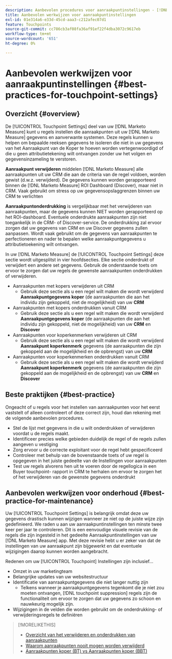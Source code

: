 ```yaml
---
description: Aanbevolen procedures voor aanraakpuntinstellingen - [!DNL Marketo Measure] - Productdocumentatie
title: Aanbevolen werkwijzen voor aanraakpuntinstellingen
exl-id: 01e314a6-e33d-45cd-aaa3-c212afec07d1
feature: Touchpoints
source-git-commit: cc786cb3af08fa36af91ef22f4dba3072c9617eb
workflow-type: tm+mt
source-wordcount: '651'
ht-degree: 0%

---
```


# Aanbevolen werkwijzen voor aanraakpuntinstellingen {#best-practices-for-touchpoint-settings}

## Overzicht {#overview}

De [!UICONTROL Touchpoint Settings] deel van uw [!DNL Marketo Measure] kunt u regels instellen die aanraakpunten uit uw [!DNL Marketo Measure] gegevens en aanverwante systemen. Deze regels kunnen u helpen om bepaalde reeksen gegevens te isoleren die niet in uw gegevens van het Aanraakpunt van de Koper te hoeven worden vertegenwoordigd of die u geen attributietekening wilt ontvangen zonder uw het volgen en gegevensinzameling te verstoren.

**Aanraakpunt verwijderen** middelen [!DNL Marketo Measure] alle aanraakpunten uit uw CRM die aan de criteria van de regel voldoen, worden gewist (d.w.z. verwijderd). De gegevens kunnen worden gerapporteerd binnen de [!DNL Marketo Measure] ROI Dashboard (Discover), maar niet in CRM. Vaak gebruikt om stress op uw gegevensopslaggrenzen binnen uw CRM te verlichten

**Aanraakpuntonderdrukking** is vergelijkbaar met het verwijderen van aanraakpunten, maar de gegevens kunnen NIET worden gerapporteerd op het ROI-dashboard. Eventuele onderdrukte aanraakpunten zijn niet toegankelijk in de CRM- of Discover-service. De onderdrukking zal ervoor zorgen dat uw gegevens van CRM en uw Discover gegevens zullen aanpassen. Wordt vaak gebruikt om de gegevens van aanraakpunten te perfectioneren en nader te bepalen welke aanraakpuntgegevens u attributietoekening wilt ontvangen.

In uw [!DNL Marketo Measure] de [!UICONTROL Touchpoint Settings] deze sectie wordt uitgesplitst in vier hoofdsecties. Elke sectie onderdrukt of verwijdert een andere set gegevens. Gebruik de onderstaande toets om ervoor te zorgen dat uw regels de gewenste aanraakpunten onderdrukken of verwijderen.

* Aanraakpunten met kopers verwijderen uit CRM
   * Gebruik deze sectie als u een regel wilt maken die wordt verwijderd **Aanraakpuntgegevens koper** (de aanraakpunten die aan het individu zijn gekoppeld, niet de mogelijkheid) van uw **CRM**
* Aanraakpunten met kopers onderdrukken vanuit CRM
   * Gebruik deze sectie als u een regel wilt maken die wordt verwijderd **Aanraakpuntgegevens koper** (de aanraakpunten die aan het individu zijn gekoppeld, niet de mogelijkheid) van uw **CRM** en **Discover**
* Aanraakpunten voor koperkenmerken verwijderen uit CRM
   * Gebruik deze sectie als u een regel wilt maken die wordt verwijderd **Aanraakpunt koperkenmerk** gegevens (de aanraakpunten die zijn gekoppeld aan de mogelijkheid en de opbrengst) van uw **CRM**
* Aanraakpunten voor koperkenmerken onderdrukken vanuit CRM
   * Gebruik deze sectie als u een regel wilt maken die wordt verwijderd **Aanraakpunt koperkenmerk** gegevens (de aanraakpunten die zijn gekoppeld aan de mogelijkheid en de opbrengst) van uw **CRM** en **Discover**

## Beste praktijken {#best-practice}

Ongeacht of u regels voor het instellen van aanraakpunten voor het eerst vaststelt of alleen controleert of deze correct zijn, houd dan rekening met de volgende aanbevolen procedures.

* Stel de lijst met gegevens in die u wilt onderdrukken of verwijderen voordat u de regels maakt.
* Identificeer precies welke gebieden duidelijk de regel of de regels zullen aangeven u vestiging
* Zorg ervoor u de correcte exploitant voor de regel hebt gespecificeerd
* Controleer met behulp van de bovenstaande toets of uw regel is opgegeven in het juiste gedeelte van de Instellingen voor aanraakpunten
* Test uw regels alvorens hen uit te voeren door de regellogica in een Buyer touchpoint- rapport in CRM te herhalen om ervoor te zorgen het of het verwijderen van de gewenste gegevens onderdrukt

## Aanbevolen werkwijzen voor onderhoud {#best-practice-for-maintenance}

Uw [!UICONTROL Touchpoint Settings] is belangrijk omdat deze uw gegevens drastisch kunnen wijzigen wanneer ze niet op de juiste wijze zijn gedefinieerd. We raden u aan uw aanraakpuntinstellingen ten minste twee keer per jaar te controleren. Dit is een eenvoudige visuele revisie van de regels die zijn ingesteld in het gedeelte Aanraakpuntinstellingen van uw [!DNL Marketo Measure] app. Met deze revisie hebt u er zeker van dat de instellingen van uw aanraakpunt zijn bijgewerkt en dat eventuele wijzigingen daarop kunnen worden aangebracht.

Redenen om uw [!UICONTROL Touchpoint] Instellingen zijn inclusief...

* Omzet in uw marketingteam
* Belangrijke updates van uw websitestructuur
* Identificatie van aanraakpuntgegevens die niet langer nuttig zijn
   * Telkens wanneer je aanraakpuntgegevens tegenkomt die je niet zou moeten ontvangen, [!DNL touchpoint suppression] regels zijn de functionaliteit om ervoor te zorgen dat uw gegevens zo schoon en nauwkeurig mogelijk zijn.
* Wijzigingen in de velden die worden gebruikt om de onderdrukking- of verwijderingsregels te definiëren

>[!MORELIKETHIS]
>
>* [Overzicht van het verwijderen en onderdrukken van aanraakpunten](/help/advanced-marketo-measure-features/touchpoint-settings/touchpoint-removal-and-touchpoint-suppression.md)
>* [Waarom aanraakpunten nooit mogen worden verwijderd](/help/advanced-marketo-measure-features/touchpoint-settings/why-you-should-never-delete-touchpoints.md)
>* [Aanraakpunten koper (BT) vs Aanraakpunten koper (BBT)](/help/configuration-and-setup/getting-started-with-marketo-measure/difference-between-buyer-touchpoints-and-buyer-attribution-touchpoints.md)

